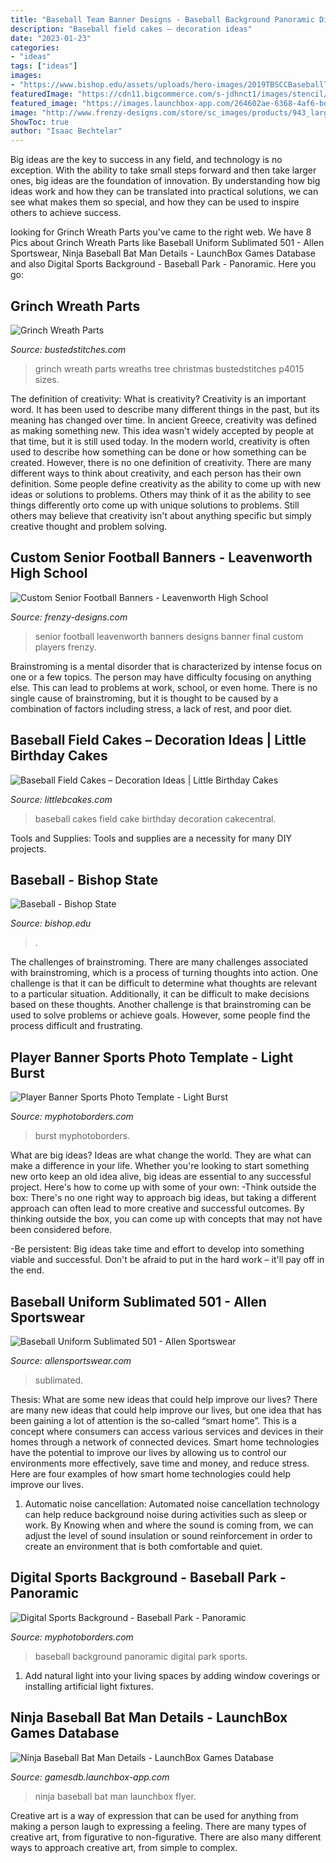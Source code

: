```yaml
---
title: "Baseball Team Banner Designs - Baseball Background Panoramic Digital Park Sports"
description: "Baseball field cakes – decoration ideas"
date: "2023-01-23"
categories:
- "ideas"
tags: ["ideas"]
images:
- "https://www.bishop.edu/assets/uploads/hero-images/2019TBSCCBaseballTeam.jpg"
featuredImage: "https://cdn11.bigcommerce.com/s-jdhnct1/images/stencil/original/products/2226/6480/baseball_park_panoramic__16649.1581951704.jpg?c=2"
featured_image: "https://images.launchbox-app.com/264602ae-6368-4af6-bd8e-b338d34106b9.jpg"
image: "http://www.frenzy-designs.com/store/sc_images/products/943_large_image.jpg"
ShowToc: true
author: "Isaac Bechtelar"
---
```



Big ideas are the key to success in any field, and technology is no exception. With the ability to take small steps forward and then take larger ones, big ideas are the foundation of innovation. By understanding how big ideas work and how they can be translated into practical solutions, we can see what makes them so special, and how they can be used to inspire others to achieve success.

	

		
looking for Grinch Wreath Parts you've came to the right web. We have 8 Pics about Grinch Wreath Parts like Baseball Uniform Sublimated 501 - Allen Sportswear, Ninja Baseball Bat Man Details - LaunchBox Games Database and also Digital Sports Background - Baseball Park - Panoramic. Here you go:
		
    
## Grinch Wreath Parts

<img loading=lazy src="http://www.bustedstitches.com/uploads/5/9/3/0/59301109/s351769647334255040_p4015_i4_w640.jpeg" onerror="this.onerror=null;this.src='https://tse1.mm.bing.net/th?id=OIP.xbhhgmJPzihs46qpxmsqbQHaJ4&amp;pid=15.1';" alt="Grinch Wreath Parts">

_Source: bustedstitches.com_

>grinch wreath parts wreaths tree christmas bustedstitches p4015 sizes. 

	

The definition of creativity: What is creativity?
Creativity is an important word. It has been used to describe many different things in the past, but its meaning has changed over time. In ancient Greece, creativity was defined as making something new. This idea wasn't widely accepted by people at that time, but it is still used today. In the modern world, creativity is often used to describe how something can be done or how something can be created. However, there is no one definition of creativity. There are many different ways to think about creativity, and each person has their own definition. Some people define creativity as the ability to come up with new ideas or solutions to problems. Others may think of it as the ability to see things differently orto come up with unique solutions to problems. Still others may believe that creativity isn't about anything specific but simply creative thought and problem solving.

    
## Custom Senior Football Banners - Leavenworth High School

<img loading=lazy src="http://www.frenzy-designs.com/store/sc_images/products/943_large_image.jpg" onerror="this.onerror=null;this.src='https://tse2.mm.bing.net/th?id=OIP.mQmbbiw3jeZXbq1i4LNXmQHaLG&amp;pid=15.1';" alt="Custom Senior Football Banners - Leavenworth High School">

_Source: frenzy-designs.com_

>senior football leavenworth banners designs banner final custom players frenzy. 

	

Brainstroming is a mental disorder that is characterized by intense focus on one or a few topics. The person may have difficulty focusing on anything else. This can lead to problems at work, school, or even home. There is no single cause of brainstroming, but it is thought to be caused by a combination of factors including stress, a lack of rest, and poor diet.

    
## Baseball Field Cakes – Decoration Ideas | Little Birthday Cakes

<img loading=lazy src="http://www.littlebcakes.com/wp-content/uploads/2014/01/Pictures-of-Baseball-Field-Cakes.jpg" onerror="this.onerror=null;this.src='https://tse1.mm.bing.net/th?id=OIP.2R0KkGrKWXBwGvvfjieHnAHaE6&amp;pid=15.1';" alt="Baseball Field Cakes – Decoration Ideas | Little Birthday Cakes">

_Source: littlebcakes.com_

>baseball cakes field cake birthday decoration cakecentral. 

	

Tools and Supplies:
Tools and supplies are a necessity for many DIY projects.

    
## Baseball - Bishop State

<img loading=lazy src="https://www.bishop.edu/assets/uploads/hero-images/2019TBSCCBaseballTeam.jpg" onerror="this.onerror=null;this.src='https://tse2.mm.bing.net/th?id=OIP.AcEEe4m92qms_ZnYp9aiCQHaEL&amp;pid=15.1';" alt="Baseball - Bishop State">

_Source: bishop.edu_

>. 

	

The challenges of brainstroming.
There are many challenges associated with brainstroming, which is a process of turning thoughts into action. One challenge is that it can be difficult to determine what thoughts are relevant to a particular situation. Additionally, it can be difficult to make decisions based on these thoughts. Another challenge is that brainstroming can be used to solve problems or achieve goals. However, some people find the process difficult and frustrating.

    
## Player Banner Sports Photo Template - Light Burst

<img loading=lazy src="https://cdn3.bigcommerce.com/s-jdhnct1/products/1013/images/2548/light_burst_48x72_banner__49834.1500410149.1280.1280.jpg?c=2" onerror="this.onerror=null;this.src='https://tse4.mm.bing.net/th?id=OIP.b4PbuzF67GkhlvnzREvVPwHaLH&amp;pid=15.1';" alt="Player Banner Sports Photo Template - Light Burst">

_Source: myphotoborders.com_

>burst myphotoborders. 

	

What are big ideas?
Ideas are what change the world. They are what can make a difference in your life. Whether you're looking to start something new orto keep an old idea alive, big ideas are essential to any successful project. Here's how to come up with some of your own: 
-Think outside the box: There's no one right way to approach big ideas, but taking a different approach can often lead to more creative and successful outcomes. By thinking outside the box, you can come up with concepts that may not have been considered before. 

-Be persistent: Big ideas take time and effort to develop into something viable and successful. Don't be afraid to put in the hard work – it'll pay off in the end.

    
## Baseball Uniform Sublimated 501 - Allen Sportswear

<img loading=lazy src="https://www.allensportswear.com/wp-content/uploads/catalogue/baseball-uniform-elite-501-768x768.png" onerror="this.onerror=null;this.src='https://tse1.mm.bing.net/th?id=OIP.V71PowzXZVU3rgovA-3r6gHaHa&amp;pid=15.1';" alt="Baseball Uniform Sublimated 501 - Allen Sportswear">

_Source: allensportswear.com_

>sublimated. 

	

Thesis: What are some new ideas that could help improve our lives?
There are many new ideas that could help improve our lives, but one idea that has been gaining a lot of attention is the so-called “smart home”. This is a concept where consumers can access various services and devices in their homes through a network of connected devices. Smart home technologies have the potential to improve our lives by allowing us to control our environments more effectively, save time and money, and reduce stress. Here are four examples of how smart home technologies could help improve our lives.
1. Automatic noise cancellation: Automated noise cancellation technology can help reduce background noise during activities such as sleep or work. By Knowing when and where the sound is coming from, we can adjust the level of sound insulation or sound reinforcement in order to create an environment that is both comfortable and quiet.


    
## Digital Sports Background - Baseball Park - Panoramic

<img loading=lazy src="https://cdn11.bigcommerce.com/s-jdhnct1/images/stencil/original/products/2226/6480/baseball_park_panoramic__16649.1581951704.jpg?c=2" onerror="this.onerror=null;this.src='https://tse2.mm.bing.net/th?id=OIP.FKeNSk-HtEHlwea7SkTBnwHaCe&amp;pid=15.1';" alt="Digital Sports Background - Baseball Park - Panoramic">

_Source: myphotoborders.com_

>baseball background panoramic digital park sports. 

	

1. Add natural light into your living spaces by adding window coverings or installing artificial light fixtures.

    
## Ninja Baseball Bat Man Details - LaunchBox Games Database

<img loading=lazy src="https://images.launchbox-app.com/264602ae-6368-4af6-bd8e-b338d34106b9.jpg" onerror="this.onerror=null;this.src='https://tse3.mm.bing.net/th?id=OIP.aR9_kydHmkaKRTFCdQZ01QHaKh&amp;pid=15.1';" alt="Ninja Baseball Bat Man Details - LaunchBox Games Database">

_Source: gamesdb.launchbox-app.com_

>ninja baseball bat man launchbox flyer. 

	

Creative art is a way of expression that can be used for anything from making a person laugh to expressing a feeling. There are many types of creative art, from figurative to non-figurative. There are also many different ways to approach creative art, from simple to complex.

